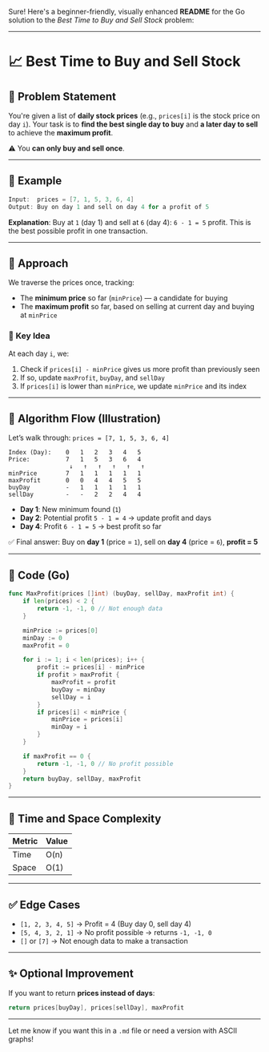 Sure! Here's a beginner-friendly, visually enhanced **README** for the Go solution to the *Best Time to Buy and Sell Stock* problem:

---

# 📈 Best Time to Buy and Sell Stock

## 🧩 Problem Statement

You're given a list of **daily stock prices** (e.g., `prices[i]` is the stock price on day `i`).
Your task is to **find the best single day to buy** and **a later day to sell** to achieve the **maximum profit**.

⚠️ You **can only buy and sell once**.

---

## 🧪 Example

```go
Input:  prices = [7, 1, 5, 3, 6, 4]
Output: Buy on day 1 and sell on day 4 for a profit of 5
```

**Explanation**:
Buy at `1` (day 1) and sell at `6` (day 4): `6 - 1 = 5` profit.
This is the best possible profit in one transaction.

---

## 🧠 Approach

We traverse the prices once, tracking:

* The **minimum price** so far (`minPrice`) — a candidate for buying
* The **maximum profit** so far, based on selling at current day and buying at `minPrice`

### 🧮 Key Idea

At each day `i`, we:

1. Check if `prices[i] - minPrice` gives us more profit than previously seen
2. If so, update `maxProfit`, `buyDay`, and `sellDay`
3. If `prices[i]` is lower than `minPrice`, we update `minPrice` and its index

---

## 🔁 Algorithm Flow (Illustration)

Let’s walk through:
`prices = [7, 1, 5, 3, 6, 4]`

```
Index (Day):    0   1   2   3   4   5
Price:          7   1   5   3   6   4
                 ↓   ↑   ↑   ↑   ↑   ↑
minPrice        7   1   1   1   1   1
maxProfit       0   0   4   4   5   5
buyDay          -   1   1   1   1   1
sellDay         -   -   2   2   4   4
```

* **Day 1**: New minimum found (`1`)
* **Day 2**: Potential profit `5 - 1 = 4` → update profit and days
* **Day 4**: Profit `6 - 1 = 5` → best profit so far

✅ Final answer: Buy on **day 1** (price = `1`), sell on **day 4** (price = `6`), **profit = 5**

---

## 🧾 Code (Go)

```go
func MaxProfit(prices []int) (buyDay, sellDay, maxProfit int) {
	if len(prices) < 2 {
		return -1, -1, 0 // Not enough data
	}

	minPrice := prices[0]
	minDay := 0
	maxProfit = 0

	for i := 1; i < len(prices); i++ {
		profit := prices[i] - minPrice
		if profit > maxProfit {
			maxProfit = profit
			buyDay = minDay
			sellDay = i
		}
		if prices[i] < minPrice {
			minPrice = prices[i]
			minDay = i
		}
	}

	if maxProfit == 0 {
		return -1, -1, 0 // No profit possible
	}
	return buyDay, sellDay, maxProfit
}
```

---

## 🧰 Time and Space Complexity

| Metric | Value |
| ------ | ----- |
| Time   | O(n)  |
| Space  | O(1)  |

---

## ✅ Edge Cases

* `[1, 2, 3, 4, 5]` → Profit = 4 (Buy day 0, sell day 4)
* `[5, 4, 3, 2, 1]` → No profit possible → returns `-1, -1, 0`
* `[]` or `[7]` → Not enough data to make a transaction

---

## ✨ Optional Improvement

If you want to return **prices instead of days**:

```go
return prices[buyDay], prices[sellDay], maxProfit
```

---

Let me know if you want this in a `.md` file or need a version with ASCII graphs!
